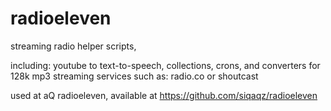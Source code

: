 # radioeleven

streaming radio helper scripts,

including:
  youtube to text-to-speech,
  collections,
  crons,
  and converters
for 128k mp3 streaming services such as:
  radio.co or shoutcast

used at aQ radioeleven,
available at https://github.com/siqaqz/radioeleven
